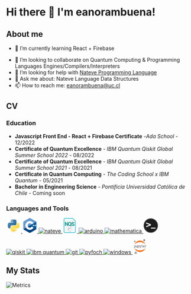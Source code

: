 # Hi there 👋 I'm eanorambuena!

## About me
- 🌱 I’m currently learning React + Firebase
<!--- 🔭 I’m currently working on [Python For Change Project](//pythonforchange.github.io), [Nateve Programming Language](https://github.com/NateveLanguage) and associated projects-->
- 👯 I’m looking to collaborate on Quantum Computing & Programming Languages Engines/Compilers/Interpreters
- 🤔 I’m looking for help with [Nateve Programming Language](https://github.com/NateveLanguage/Adam/issues)
- 💬 Ask me about: Nateve Language Data Structures
- 📫 How to reach me: eanorambuena@uc.cl
<!--
- ⚡ Fun fact: ...
-->

## CV
### Education
- **Javascript Front End - React + Firebase Certificate** -*Ada School* - 12/2022
- **Certificate of Quantum Excellence** - *IBM Quantum Qiskit Global Summer School 2022* - 08/2022
- **Certificate of Quantum Excellence** - *IBM Quantum Qiskit Global Summer School 2021* - 08/2021
- **Certificate in Quantum Computing** - *The Coding School x IBM Quantum* - 05/2021
- **Bachelor in Engineering Science** - *Pontificia Universidad Católica de Chile* - Coming soon

### Languages and Tools
<p align="left"> 
  <a href="https://www.python.org" target="_blank"> <img src="https://raw.githubusercontent.com/devicons/devicon/master/icons/python/python-original.svg" alt="python" width="40" height="40"/> </a> 
  <a href="https://www.cplusplus.com/" target="_blank"> <img src="https://raw.githubusercontent.com/devicons/devicon/master/icons/cplusplus/cplusplus-original.svg" alt="cplusplus" width="40" height="40"/> </a> 
  <a href="https://github.com/NateveLanguage" target="_blank"> <img src="https://github.com/NateveLanguage/Adam/blob/main/src/nateve_logo_squared.jpg" alt="nateve" width="40" height="40"/> </a>
  <a href="https://nqs.readthedocs.io/en/latest/" target="_blank"> <img src="https://github.com/PythonForChange/NQS/blob/main/web/icon540x540.png" alt="nqs" width="40" height="40"/> </a>
  <a href="https://www.arduino.cc/" target="_blank"> <img src="https://cdn.worldvectorlogo.com/logos/arduino-1.svg" alt="arduino" width="40" height="40"/> </a> 
  <a href="https://www.wolfram.com/mathematica/" target="_blank"> <img src="https://www.wolfram.com/events/wolfram-technology-university-college-dublin-2019/img/spikey.png" alt="mathematica" width="40" height="40"/> </a> 
  <a href="terminals" target="_blank"> <img src="https://raw.githubusercontent.com/github/explore/80688e429a7d4ef2fca1e82350fe8e3517d3494d/topics/terminal/terminal.png" alt="terminal" width="40" height="40"/> </a> 
</p>

<p align="left"> 
  <a href="https://qiskit.org/" target="_blank"> <img src="https://www.ryanlarose.com/uploads/1/1/5/8/115879647/published/qiskit.gif?1565092545" alt="qiskit" width="40" height="40"/> </a> 
  <a href="https://quantum-computing.ibm.com/" target="_blank"> <img src="https://encrypted-tbn0.gstatic.com/images?q=tbn:ANd9GcQwwr51Ts85lnhFO0CmFgI6iOGP1c2M9yfSTQ&usqp=CAU" alt="ibm quantum" width="40" height="40"/> </a> 
  <a href="https://git-scm.com/" target="_blank"> <img src="https://www.vectorlogo.zone/logos/git-scm/git-scm-icon.svg" alt="git" width="40" height="40"/> </a> 
  <a href="https://pyfoch.readthedocs.io/en/latest/" target="_blank"> <img src="https://avatars.githubusercontent.com/u/85047398?s=200&v=4" alt="pyfoch" width="40" height="40"/> </a> 
  <a href="https://code.visualstudio.com/" target="_blank"> <img src="https://thumbs.gfycat.com/SlipperyDismalAssassinbug-size_restricted.gif" alt="windows" width="40" height="40"/> </a>   
  <a href="https://jupyter.org/" target="_blank"> <img src="https://raw.githubusercontent.com/github/explore/80688e429a7d4ef2fca1e82350fe8e3517d3494d/topics/jupyter-notebook/jupyter-notebook.png" alt="jupyter" width="40" height="40"/> </a>  
</p>

## My Stats

![Metrics](https://metrics.lecoq.io/eanorambuena?template=classic&repositories=1&notable=1&languages=1&base.indepth=false&base.hireable=false&repositories=100&repositories.batch=100&repositories.forks=false&repositories.affiliations=owner&languages.limit=8&languages.threshold=0%25&languages.other=false&languages.colors=github&languages.sections=most-used&languages.indepth=false&languages.analysis.timeout=15&languages.categories=markup%2C%20programming&languages.recent.categories=markup%2C%20programming&languages.recent.load=300&languages.recent.days=14&notable.from=organization&notable.repositories=false&notable.indepth=false&notable.types=commit&repositories.pinned=6&config.timezone=America%2FSantiago)
